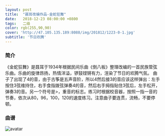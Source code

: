 ```yaml
---
layout: post
title:  "聂耳改编作品-金蛇狂舞"
date:   2018-12-23 08:00:00 +0800
tags:   二级
color: rgb(255,90,90)
cover: 'http://47.105.135.189:8088/img/201812/1223-0-1.jpg'
subtitle: '节日欢腾'
---
```


### 简介
《金蛇狂舞》是聂耳于1934年根据民间乐曲《倒八板》整理改编的一首民族管弦乐曲。乐曲的旋律昂扬，热情洋溢，锣鼓铿锵有力，渲染了节日的欢腾气氛。
曲子了出现了4的音，由于古筝是五声音阶，所以4然后接3的音应该这样弹出：左手按住3弦维持住，右手食指拨弦弹奏4的音，然后右手拇指贴住3弦后，左手松开，弹奏3的音。另一个符号是>，重音的标志。练习时根据校音器，按照一指一音的节奏，依次从80，96，100，120的速度练习。注意曲子要连贯，流畅，不要停顿。

### 曲谱
![avatar](http://47.105.135.189:8088/img/201812/1223-2.jpg)
